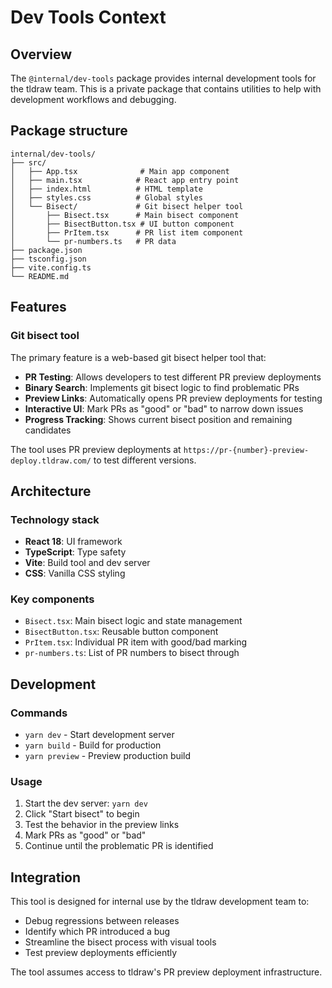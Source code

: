 # Dev Tools Context

## Overview

The `@internal/dev-tools` package provides internal development tools for the tldraw team. This is a private package that contains utilities to help with development workflows and debugging.

## Package structure

```
internal/dev-tools/
├── src/
│   ├── App.tsx              # Main app component
│   ├── main.tsx            # React app entry point
│   ├── index.html          # HTML template
│   ├── styles.css          # Global styles
│   └── Bisect/             # Git bisect helper tool
│       ├── Bisect.tsx      # Main bisect component
│       ├── BisectButton.tsx # UI button component
│       ├── PrItem.tsx      # PR list item component
│       └── pr-numbers.ts   # PR data
├── package.json
├── tsconfig.json
├── vite.config.ts
└── README.md
```

## Features

### Git bisect tool

The primary feature is a web-based git bisect helper tool that:

- **PR Testing**: Allows developers to test different PR preview deployments
- **Binary Search**: Implements git bisect logic to find problematic PRs
- **Preview Links**: Automatically opens PR preview deployments for testing
- **Interactive UI**: Mark PRs as "good" or "bad" to narrow down issues
- **Progress Tracking**: Shows current bisect position and remaining candidates

The tool uses PR preview deployments at `https://pr-{number}-preview-deploy.tldraw.com/` to test different versions.

## Architecture

### Technology stack

- **React 18**: UI framework
- **TypeScript**: Type safety
- **Vite**: Build tool and dev server
- **CSS**: Vanilla CSS styling

### Key components

- `Bisect.tsx`: Main bisect logic and state management
- `BisectButton.tsx`: Reusable button component
- `PrItem.tsx`: Individual PR item with good/bad marking
- `pr-numbers.ts`: List of PR numbers to bisect through

## Development

### Commands

- `yarn dev` - Start development server
- `yarn build` - Build for production
- `yarn preview` - Preview production build

### Usage

1. Start the dev server: `yarn dev`
2. Click "Start bisect" to begin
3. Test the behavior in the preview links
4. Mark PRs as "good" or "bad"
5. Continue until the problematic PR is identified

## Integration

This tool is designed for internal use by the tldraw development team to:

- Debug regressions between releases
- Identify which PR introduced a bug
- Streamline the bisect process with visual tools
- Test preview deployments efficiently

The tool assumes access to tldraw's PR preview deployment infrastructure.
